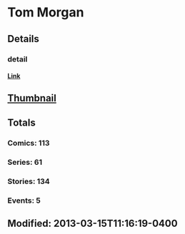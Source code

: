 # Tom  Morgan 
## Details
### detail
#### [Link](http://marvel.com/comics/creators/1901/tom_morgan?utm_campaign=apiRef&utm_source=225578a89fc76f3d20fbffda5d17a88d)
## [Thumbnail](http://i.annihil.us/u/prod/marvel/i/mg/b/a0/4bc4802bf2f0b.jpg)
## Totals
### Comics: 113
### Series: 61
### Stories: 134
### Events: 5
## Modified: 2013-03-15T11:16:19-0400